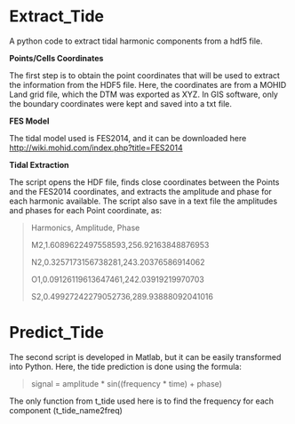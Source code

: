 # Extract_Tide
A python code to extract tidal harmonic components from a hdf5 file.

**Points/Cells Coordinates** 

The first step is to obtain the point coordinates that will be used to extract the information from the HDF5 file.
Here, the coordinates are from a MOHID Land grid file, which the DTM was exported as XYZ. In GIS software, only the boundary coordinates were kept and saved into a txt file.

**FES Model**

The tidal model used is FES2014, and it can be downloaded here http://wiki.mohid.com/index.php?title=FES2014 

**Tidal Extraction** 

The script opens the HDF file, finds close coordinates between the Points and the FES2014 coordinates, and extracts the amplitude and phase for each harmonic available. 
The script also save in a text file the amplitudes and phases for each Point coordinate, as:

>Harmonics, Amplitude, Phase
>
>M2,1.6089622497558593,256.92163848876953
>
>N2,0.3257173156738281,243.20376586914062
>
>O1,0.09126119613647461,242.03919219970703
>
>S2,0.49927242279052736,289.93888092041016


# Predict_Tide

The second script is developed in Matlab, but it can be easily transformed into Python. Here, the tide prediction is done using 
the formula:
>
>signal = amplitude * sin((frequency * time) + phase)
>
The only function from t_tide used here is to find the frequency for each component (t_tide_name2freq)
